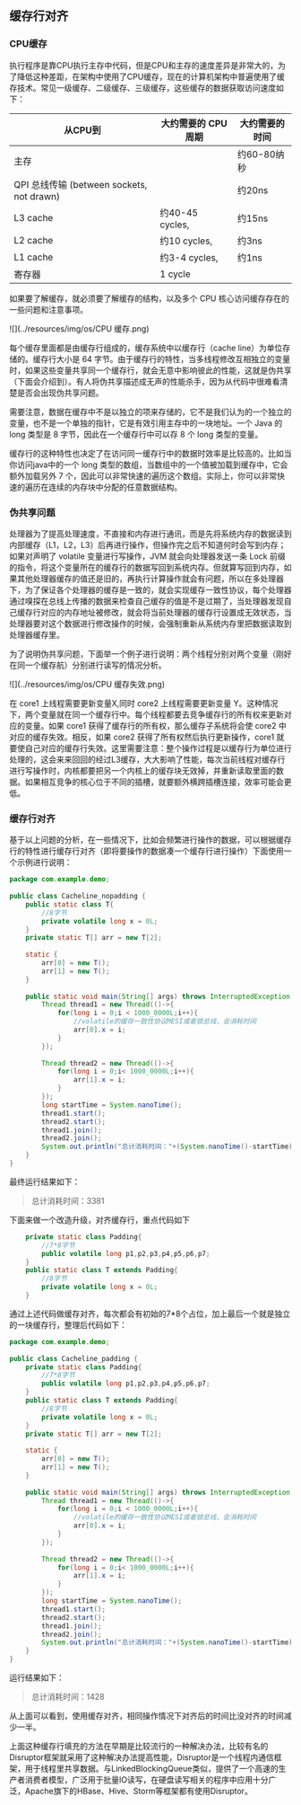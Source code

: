 ## 缓存行对齐

### CPU缓存

执行程序是靠CPU执行主存中代码，但是CPU和主存的速度差异是非常大的，为了降低这种差距，在架构中使用了CPU缓存，现在的计算机架构中普遍使用了缓存技术。常见一级缓存、二级缓存、三级缓存，这些缓存的数据获取访问速度如下：

| **从CPU到**                               | **大约需要的 CPU 周期** | **大约需要的时间** |
| ----------------------------------------- | ----------------------- | ------------------ |
| 主存                                      |                         | 约60-80纳秒        |
| QPI 总线传输 (between sockets, not drawn) |                         | 约20ns             |
| L3 cache                                  | 约40-45 cycles,         | 约15ns             |
| L2 cache                                  | 约10 cycles,            | 约3ns              |
| L1 cache                                  | 约3-4 cycles,           | 约1ns              |
| 寄存器                                    | 1 cycle                 |                    |

如果要了解缓存，就必须要了解缓存的结构，以及多个 CPU 核心访问缓存存在的一些问题和注意事项。

![](../resources/img/os/CPU 缓存.png)

每个缓存里面都是由缓存行组成的，缓存系统中以缓存行（cache line）为单位存储的。缓存行大小是 64 字节。由于缓存行的特性，当多线程修改互相独立的变量时，如果这些变量共享同一个缓存行，就会无意中影响彼此的性能，这就是伪共享（下面会介绍到）。有人将伪共享描述成无声的性能杀手，因为从代码中很难看清楚是否会出现伪共享问题。

需要注意，数据在缓存中不是以独立的项来存储的，它不是我们认为的一个独立的变量，也不是一个单独的指针，它是有效引用主存中的一块地址。一个 Java 的 long 类型是 8 字节，因此在一个缓存行中可以存 8 个 long 类型的变量。

缓存行的这种特性也决定了在访问同一缓存行中的数据时效率是比较高的。比如当你访问java中的一个 long 类型的数组，当数组中的一个值被加载到缓存中，它会额外加载另外 7 个，因此可以非常快速的遍历这个数组。实际上，你可以非常快速的遍历在连续的内存块中分配的任意数据结构。

### 伪共享问题

处理器为了提高处理速度，不直接和内存进行通讯，而是先将系统内存的数据读到内部缓存（L1，L2，L3）后再进行操作，但操作完之后不知道何时会写到内存；如果对声明了 volatile 变量进行写操作，JVM 就会向处理器发送一条 Lock 前缀的指令，将这个变量所在的缓存行的数据写回到系统内存。但就算写回到内存，如果其他处理器缓存的值还是旧的，再执行计算操作就会有问题，所以在多处理器下，为了保证各个处理器的缓存是一致的，就会实现缓存一致性协议，每个处理器通过嗅探在总线上传播的数据来检查自己缓存的值是不是过期了，当处理器发现自己缓存行对应的内存地址被修改，就会将当前处理器的缓存行设置成无效状态，当处理器要对这个数据进行修改操作的时候，会强制重新从系统内存里把数据读取到处理器缓存里。

为了说明伪共享问题，下面举一个例子进行说明：两个线程分别对两个变量（刚好在同一个缓存航）分别进行读写的情况分析。

![](../resources/img/os/CPU 缓存失效.png)

在 core1 上线程需要更新变量X,同时 core2 上线程需要更新变量 Y。这种情况下，两个变量就在同一个缓存行中。每个线程都要去竞争缓存行的所有权来更新对应的变量。如果 core1 获得了缓存行的所有权，那么缓存子系统将会使 core2 中对应的缓存失效。相反，如果 core2 获得了所有权然后执行更新操作，core1 就要使自己对应的缓存行失效。这里需要注意：整个操作过程是以缓存行为单位进行处理的，这会来来回回的经过L3缓存，大大影响了性能，每次当前线程对缓存行进行写操作时，内核都要把另一个内核上的缓存块无效掉，并重新读取里面的数据。如果相互竞争的核心位于不同的插槽，就要额外横跨插槽连接，效率可能会更低。

### 缓存行对齐

基于以上问题的分析，在一些情况下，比如会频繁进行操作的数据，可以根据缓存行的特性进行缓存行对齐（即将要操作的数据凑一个缓存行进行操作）下面使用一个示例进行说明：

```java
package com.example.demo;
 
public class Cacheline_nopadding {
    public static class T{
        //8字节
        private volatile long x = 0L;
    }
    private static T[] arr = new T[2];
 
    static {
        arr[0] = new T();
        arr[1] = new T();
    }
 
    public static void main(String[] args) throws InterruptedException {
        Thread thread1 = new Thread(()->{
            for(long i = 0;i < 1000_0000L;i++){
                //volatile的缓存一致性协议MESI或者锁总线，会消耗时间
                arr[0].x = i;
            }
        });
 
        Thread thread2 = new Thread(()->{
            for(long i = 0;i< 1000_0000L;i++){
                arr[1].x = i;
            }
        });
        long startTime = System.nanoTime();
        thread1.start();
        thread2.start();
        thread1.join();
        thread2.join();
        System.out.println("总计消耗时间："+(System.nanoTime()-startTime)/100_000);
    }
}
```
最终运行结果如下：

> 总计消耗时间：3381

下面来做一个改造升级，对齐缓存行，重点代码如下

```java
    private static class Padding{
        //7*8字节
        public volatile long p1,p2,p3,p4,p5,p6,p7;
    }
    public static class T extends Padding{
        //8字节
        private volatile long x = 0L;
    }
```

通过上述代码做缓存对齐，每次都会有初始的7*8个占位，加上最后一个就是独立的一块缓存行，整理后代码如下：

```java
package com.example.demo;
 
public class Cacheline_padding {
    private static class Padding{
        //7*8字节
        public volatile long p1,p2,p3,p4,p5,p6,p7;
    }
    public static class T extends Padding{
        //8字节
        private volatile long x = 0L;
    }
    private static T[] arr = new T[2];
 
    static {
        arr[0] = new T();
        arr[1] = new T();
    }
 
    public static void main(String[] args) throws InterruptedException {
        Thread thread1 = new Thread(()->{
            for(long i = 0;i < 1000_0000L;i++){
                //volatile的缓存一致性协议MESI或者锁总线，会消耗时间
                arr[0].x = i;
            }
        });
 
        Thread thread2 = new Thread(()->{
            for(long i = 0;i< 1000_0000L;i++){
                arr[1].x = i;
            }
        });
        long startTime = System.nanoTime();
        thread1.start();
        thread2.start();
        thread1.join();
        thread2.join();
        System.out.println("总计消耗时间："+(System.nanoTime()-startTime)/100_000);
    }
}
```

运行结果如下：

> 总计消耗时间：1428

从上面可以看到，使用缓存对齐，相同操作情况下对齐后的时间比没对齐的时间减少一半。

上面这种缓存行填充的方法在早期是比较流行的一种解决办法，比较有名的Disruptor框架就采用了这种解决办法提高性能，Disruptor是一个线程内通信框架，用于线程里共享数据。与LinkedBlockingQueue类似，提供了一个高速的生产者消费者模型，广泛用于批量IO读写，在硬盘读写相关的程序中应用十分广泛，Apache旗下的HBase、Hive、Storm等框架都有使用Disruptor。

